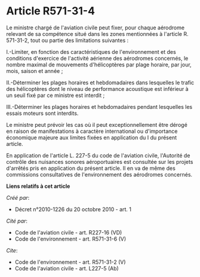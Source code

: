 # Article R571-31-4

Le ministre chargé de l'aviation civile peut fixer, pour chaque aérodrome relevant de sa compétence situé dans les zones
mentionnées à l'article R. 571-31-2, tout ou partie des limitations suivantes : 

I.-Limiter, en fonction des caractéristiques de l'environnement et des conditions d'exercice de l'activité aérienne des
aérodromes concernés, le nombre maximal de mouvements d'hélicoptères par plage horaire, par jour, mois, saison et année ; 

II.-Déterminer les plages horaires et hebdomadaires dans lesquelles le trafic des hélicoptères dont le niveau de performance
acoustique est inférieur à un seuil fixé par ce ministre est interdit ; 

III.-Déterminer les plages horaires et hebdomadaires pendant lesquelles les essais moteurs sont interdits. 

Le ministre peut prévoir les cas où il peut exceptionnellement être dérogé en raison de manifestations à caractère
international ou d'importance économique majeure aux limites fixées en application du I du présent article. 

En application de l'article L. 227-5 du code de l'aviation civile, l'Autorité de contrôle des nuisances sonores
aéroportuaires est consultée sur les projets d'arrêtés pris en application du présent article. Il en va de même des
commissions consultatives de l'environnement des aérodromes concernés.

**Liens relatifs à cet article**

_Créé par_:

  - Décret n°2010-1226 du 20 octobre 2010 - art. 1

_Cité par_:

  - Code de l'aviation civile - art. R227-16 (VD)
  - Code de l'environnement - art. R571-31-6 (V)

_Cite_:

  - Code de l'environnement - art. R571-31-2 (V)
  - Code de l'aviation civile - art. L227-5 (Ab)
